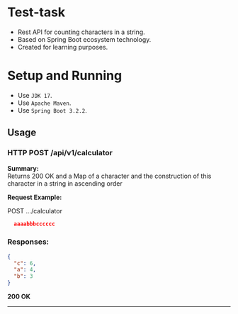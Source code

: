 # Test-task

- Rest API for counting characters in a string.
- Based on Spring Boot ecosystem technology.
- Created for learning purposes.

# Setup and Running

- Use `JDK 17`.
- Use `Apache Maven`.
- Use `Spring Boot 3.2.2`.

## Usage

### HTTP POST /api/v1/calculator

**Summary:**  
Returns 200 OK and a Map of a character and the construction of this character in a string in ascending order

**Request Example:**

POST .../calculator

```json
  aaaabbbcccccc
```

### Responses:

```json
{
  "c": 6,
  "a": 4,
  "b": 3
}
```

**200 OK**

------------------------------------------------------------------------------
